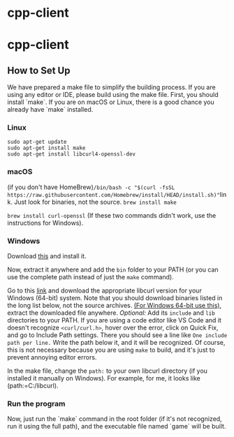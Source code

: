 # cpp-client
<h1> cpp-client</h1>
<h2>How to Set Up</h2>
We have prepared a make file to simplify the building process. If you are using any editor or IDE, please build using the make file. First, you should install `make`. If you are on macOS or Linux, there is a good chance you already have `make` installed.

<h3>Linux</h3>
<code>sudo apt-get update</code><br>
<code>sudo apt-get install make</code><br>
<code>sudo apt-get install libcurl4-openssl-dev</code><br>

<h3>macOS</h3>
(if you don't have HomeBrew)<code>/bin/bash -c "$(curl -fsSL https://raw.githubusercontent.com/Homebrew/install/HEAD/install.sh)"</code><br<
You can also install it similarly to Windows, but look for the macOS version on this <a href="https://www.gnu.org/software/make/">link</a>. Just look for binaries, not the source.
<code>brew install make</code>

<code>brew install curl-openssl</code>
(If these two commands didn't work, use the instructions for Windows).

<h3>Windows</h3>

Download <a href="https://sourceforge.net/projects/gnuwin32/files/make/3.81/make-3.81-bin.zip/download?use_mirror=netactuate&download=&failedmirror=deac-riga.dl.sourceforge.net">this</a> and install it.

Now, extract it anywhere and add the `bin` folder to your PATH (or you can use the complete path instead of just the `make` command).


Go to this <a href="https://curl.se/download.html">link</a> and download the appropriate libcurl version for your Windows (64-bit) system. Note that you should download binaries listed in the long list below, not the source archives.
<a href="https://curl.se/windows/dl-8.2.1_7/curl-8.2.1_7-win64-mingw.zip">(For Windows 64-bit use this)</a>, extract the downloaded file anywhere.
<em>Optional:</em> Add its `include` and `lib` directories to your PATH. If you are using a code editor like VS Code and it doesn't recognize `<curl/curl.h>`, hover over the error, click on Quick Fix, and go to Include Path settings. There you should see a line like <code>One include path per line.</code> Write the path below it, and it will be recognized. Of course, this is not necessary because you are using `make` to build, and it's just to prevent annoying editor errors.

In the make file, change the `path:` to your own libcurl directory (if you installed it manually on Windows). For example, for me, it looks like (path:=C:/libcurl).
<h3>Run the program</h3>
Now, just run the `make` command in the root folder (if it's not recognized, run it using the full path), and the executable file named `game` will be built.
